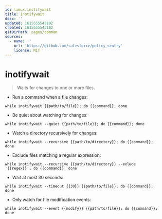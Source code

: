```yaml
---
id: linux.inotifywait
title: Inotifywait
desc: ''
updated: 1615655543102
created: 1615655543102
gitDirPath: pages/common
sources:
  - name: ''
    url: 'https://github.com/salesforce/policy_sentry'
    license: MIT
---
```

# inotifywait

> Waits for changes to one or more files.

- Run a command when a file changes:

`while inotifywait {{path/to/file}}; do {{command}}; done`

- Be quiet about watching for changes:

`while inotifywait --quiet {{path/to/file}}; do {{command}}; done`

- Watch a directory recursively for changes:

`while inotifywait --recursive {{path/to/directory}}; do {{command}}; done`

- Exclude files matching a regular expression:

`while inotifywait --recursive {{path/to/directory}} --exlude '{{regex}}'; do {{command}}; done`

- Wait at most 30 seconds:

`while inotifywait --timeout {{30}} {{path/to/file}}; do {{command}}; done`

- Only watch for file modification events:

`while inotifywait --event {{modify}} {{path/to/file}}; do {{command}}; done`

